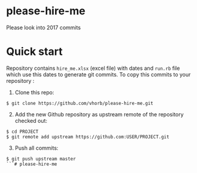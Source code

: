 # please-hire-me
Please look into 2017 commits

# Quick start

Repository contains `hire_me.xlsx` (excel file) with dates and `run.rb` file which use this dates to generate git commits.
To copy this commits to your repository :

1. Clone this repo:  
```
$ git clone https://github.com/vhorb/please-hire-me.git
```

2. Add the new Github repository as upstream remote of the repository checked out: 
```
$ cd PROJECT
$ git remote add upstream https://github.com:USER/PROJECT.git
```

3. Push all commits:
```
$ git push upstream master
```# please-hire-me
